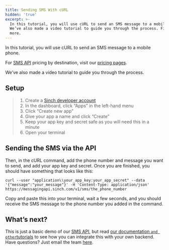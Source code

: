 ```yaml
---
title: Sending SMS With cURL
hidden: 'true'
excerpt: >-
  In this tutorial, you will use cURL to send an SMS message to a mobile phone.
  We’ve also made a video tutorial to guide you through the process. Find out
  more.
---
```

In this tutorial, you will use cURL to send an SMS message to a mobile phone.

For [SMS API](https://www.sinch.com/products/messaging/sms/) pricing by destination, visit our [pricing pages](https://www.sinch.com/products/messaging/sms/).

We’ve also made a video tutorial to guide you through the process.

## Setup

> 1.  Create a [Sinch developer account](https://portal.sinch.com/#/signup)
> 2.  In the dashboard, click “Apps” in the left-hand menu
> 3.  Click “Create new app”
> 4.  Give your app a name and click “Create”
> 5.  Keep your app key and secret safe as you will need this in a minute
> 6.  Open your terminal

## Sending the SMS via the API

Then, in the cURL command, add the phone number and message you want to send, and add your app key and secret. Once you are finished, you should have something that looks like this:

```shell
curl --user "application\\your_app_key:your_app_secret" --data '{"message":"your_message"}' -H 'Content-Type: application/json' https://messagingapi.sinch.com/v1/sms/the_phone_number
```

Copy and paste this into your terminal, wait a few seconds, and you should receive the SMS message to the phone number you added in the command.

## What’s next?

This is just a basic demo of our [SMS API](https://www.sinch.com/products/messaging/sms/), but read [our documentation <sms-classic-sinch>` and other `tutorials](doc:tutorials-introduction) to see how you can integrate this with your own backend. Have questions? Just email the team [here](mailto:hello@sinch.com).
